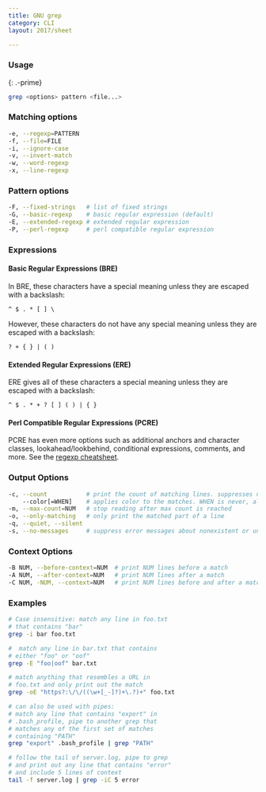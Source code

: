 ```yaml
---
title: GNU grep
category: CLI
layout: 2017/sheet

---
```


### Usage
{: .-prime}

```bash
grep <options> pattern <file...>
```

### Matching options

```bash
-e, --regexp=PATTERN
-f, --file=FILE
-i, --ignore-case
-v, --invert-match
-w, --word-regexp
-x, --line-regexp
```

### Pattern options

```bash
-F, --fixed-strings   # list of fixed strings
-G, --basic-regexp    # basic regular expression (default)
-E, --extended-regexp # extended regular expression
-P, --perl-regexp     # perl compatible regular expression
```

### Expressions

#### Basic Regular Expressions (BRE)

In BRE, these characters have a special meaning unless they are escaped with a backslash:

`^ $ . * [ ] \`

However, these characters do not have any special meaning unless they are escaped with a backslash:

`? + { } | ( )`
	
#### Extended Regular Expressions (ERE)

ERE gives all of these characters a special meaning unless they are escaped with a backslash:

`^ $ . * + ? [ ] ( ) | { }`

#### Perl Compatible Regular Expressions (PCRE)

PCRE has even more options such as additional anchors and character classes, lookahead/lookbehind, conditional expressions, comments, and more. See the [regexp cheatsheet](/regexp).

### Output Options

```bash
-c, --count           # print the count of matching lines. suppresses normal output
    --color[=WHEN]    # applies color to the matches. WHEN is never, always, or auto
-m, --max-count=NUM   # stop reading after max count is reached
-o, --only-matching   # only print the matched part of a line
-q, --quiet, --silent
-s, --no-messages     # suppress error messages about nonexistent or unreadable files
```

### Context Options

```bash
-B NUM, --before-context=NUM  # print NUM lines before a match
-A NUM, --after-context=NUM   # print NUM lines after a match
-C NUM, -NUM, --context=NUM   # print NUM lines before and after a match
```

### Examples

```bash
# Case insensitive: match any line in foo.txt
# that contains "bar"
grep -i bar foo.txt

#  match any line in bar.txt that contains
# either "foo" or "oof"
grep -E "foo|oof" bar.txt

# match anything that resembles a URL in
# foo.txt and only print out the match
grep -oE "https?:\/\/((\w+[_-]?)+\.?)+" foo.txt

# can also be used with pipes:
# match any line that contains "export" in
# .bash_profile, pipe to another grep that
# matches any of the first set of matches
# containing "PATH"
grep "export" .bash_profile | grep "PATH"

# follow the tail of server.log, pipe to grep
# and print out any line that contains "error"
# and include 5 lines of context
tail -f server.log | grep -iC 5 error
```
